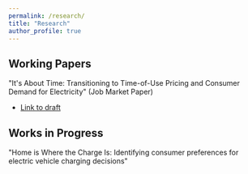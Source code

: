 ```yaml
---
permalink: /research/
title: "Research"
author_profile: true
---
```


Working Papers
---
"It's About Time: Transitioning to Time-of-Use Pricing and Consumer Demand for Electricity" (Job Market
Paper)
* [Link to draft](/files/kirwinjmp.pdf)

Works in Progress
---
"Home is Where the Charge Is: Identifying consumer preferences for electric vehicle charging decisions"